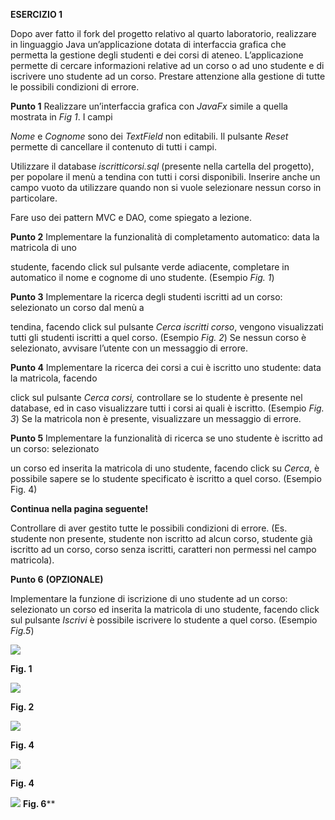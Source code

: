 ﻿**ESERCIZIO 1** 

Dopo  aver  fatto  il  fork  del  progetto  relativo  al  quarto  laboratorio,  realizzare  in  linguaggio  Java un’applicazione dotata di interfaccia grafica che permetta la gestione degli studenti e dei corsi di ateneo. L’applicazione permette di cercare informazioni relative ad un corso o ad uno studente e di iscrivere uno studente ad un corso. Prestare attenzione alla gestione di tutte le possibili condizioni di errore. 

**Punto 1**  Realizzare un’interfaccia grafica con *JavaFx* simile a quella mostrata in *Fig 1*. I campi 

*Nome* e *Cognome* sono dei *TextField* non editabili. Il pulsante *Reset* permette di cancellare il contenuto di tutti i campi. 

Utilizzare il database *iscritticorsi.sql* (presente nella cartella del progetto), per popolare il menù a tendina con tutti i corsi disponibili. Inserire anche un campo vuoto da utilizzare quando non si vuole selezionare nessun corso in particolare. 

Fare uso dei pattern MVC e DAO, come spiegato a lezione. 

**Punto 2**  Implementare  la  funzionalità  di  completamento  automatico:  data  la  matricola  di  uno 

studente, facendo click sul pulsante verde adiacente, completare in automatico il nome e cognome di uno studente. (Esempio *Fig. 1*) 

**Punto 3**  Implementare la ricerca degli studenti iscritti ad un corso: selezionato un corso dal menù a 

tendina,  facendo  click  sul  pulsante  *Cerca  iscritti  corso*,  vengono  visualizzati  tutti  gli studenti iscritti a quel corso. (Esempio *Fig. 2*) Se nessun corso è selezionato, avvisare l’utente con un messaggio di errore. 

**Punto 4**  Implementare la ricerca dei corsi a cui è iscritto uno studente: data la matricola, facendo 

click sul pulsante *Cerca corsi,* controllare se lo studente è presente nel database, ed in caso visualizzare tutti i corsi ai quali è iscritto. (Esempio *Fig. 3*) Se la matricola non è presente, visualizzare un messaggio di errore. 

**Punto 5**  Implementare la funzionalità di ricerca se uno studente è iscritto ad un corso: selezionato 

un corso ed inserita la matricola di uno studente, facendo click su *Cerca*, è possibile sapere se lo studente specificato è iscritto a quel corso. (Esempio Fig. 4) 

**Continua nella pagina seguente!** 

Controllare di aver gestito tutte le possibili condizioni di errore. (Es. studente non presente, studente non iscritto ad alcun corso, studente già iscritto ad un corso, corso senza iscritti, caratteri non permessi nel campo matricola). 


**Punto 6** **(OPZIONALE)** 

Implementare la funzione di iscrizione di uno studente ad un corso: selezionato un corso ed inserita la matricola di uno studente, facendo click sul pulsante *Iscrivi* è possibile iscrivere lo studente a quel corso. (Esempio *Fig.5*) 

![](Aspose.Words.b09e222b-32b9-44d6-8644-bc6e0cfe06e5.003.png)

**Fig. 1** 

![](Aspose.Words.b09e222b-32b9-44d6-8644-bc6e0cfe06e5.004.png)

**Fig. 2** 

![](Aspose.Words.b09e222b-32b9-44d6-8644-bc6e0cfe06e5.005.png)

**Fig. 4** 

![](Aspose.Words.b09e222b-32b9-44d6-8644-bc6e0cfe06e5.006.png)

**Fig. 4** 

![](Aspose.Words.b09e222b-32b9-44d6-8644-bc6e0cfe06e5.007.png)
**Fig. 6****

